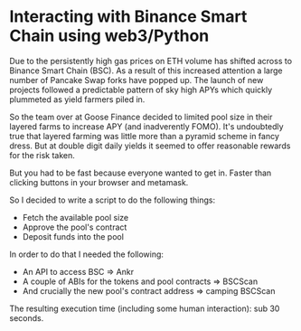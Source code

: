 # Interacting with Binance Smart Chain using web3/Python

Due to the persistently high gas prices on ETH volume has shifted across to Binance Smart Chain (BSC). 
As a result of this increased attention a large number of Pancake Swap forks have popped up. 
The launch of new projects followed a predictable pattern of sky high APYs which quickly plummeted as yield farmers piled in.  

So the team over at Goose Finance decided to limited pool size in their layered farms to increase APY (and inadverently FOMO). 
It's undoubtedly true that layered farming was little more than a pyramid scheme in fancy dress. 
But at double digit daily yields it seemed to offer reasonable rewards for the risk taken.  

But you had to be fast because everyone wanted to get in. 
Faster than clicking buttons in your browser and metamask.  

So I decided to write a script to do the following things:
- Fetch the available pool size
- Approve the pool's contract
- Deposit funds into the pool  

In order to do that I needed the following:
- An API to access BSC => Ankr
- A couple of ABIs for the tokens and pool contracts => BSCScan
- And crucially the new pool's contract address => camping BSCScan

The resulting execution time (including some human interaction): sub 30 seconds.  
